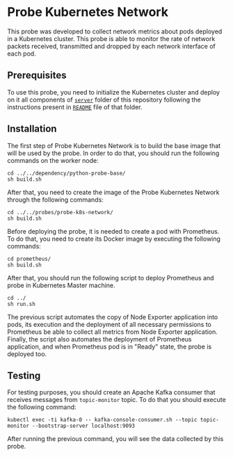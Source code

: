 
# Probe Kubernetes Network 
This probe was developed to collect network metrics about pods deployed in a Kubernetes cluster. This probe is able to monitor the rate of network packets received, transmitted and dropped by each network interface of each pod.
## Prerequisites
To use this probe, you need to initialize the Kubernetes cluster and deploy on it all components of [`server`](https://github.com/eubr-atmosphere/tma-framework-m/tree/master/development/server) folder of this repository following the instructions present in [`README`](https://github.com/eubr-atmosphere/tma-framework-m/tree/master/development/server/README.md)  file of that folder.
## Installation

The first step of Probe Kubernetes Network is to build the base image that will be used by the probe.
In order to do that, you should run the following commands on the worker node:

```
cd ../../dependency/python-probe-base/
sh build.sh
```

After that, you need to create the image of the Probe Kubernetes Network through the following commands:

```
cd ../../probes/probe-k8s-network/
sh build.sh
```
Before deploying the probe, it is needed to create a pod with Prometheus. To do that, you need to create its Docker image by executing the following commands:
```
cd prometheus/
sh build.sh
``` 

After that, you should run the following script to deploy Prometheus and probe in Kubernetes Master machine.

```
cd ../
sh run.sh
``` 
The previous script automates the copy of Node Exporter application into pods, its execution and the deployment of all necessary permissions to Prometheus be able to collect all metrics from Node Exporter application. Finally, the script also automates the deployment of Prometheus application, and when Prometheus pod is in "Ready" state, the probe is deployed too.
## Testing

For testing purposes, you should create an Apache Kafka consumer that receives messages from `topic-monitor` topic. To do that you should execute the following command:

```
kubectl exec -ti kafka-0 -- kafka-console-consumer.sh --topic topic-monitor --bootstrap-server localhost:9093
```

After running the previous command, you will see the data collected by this probe.




